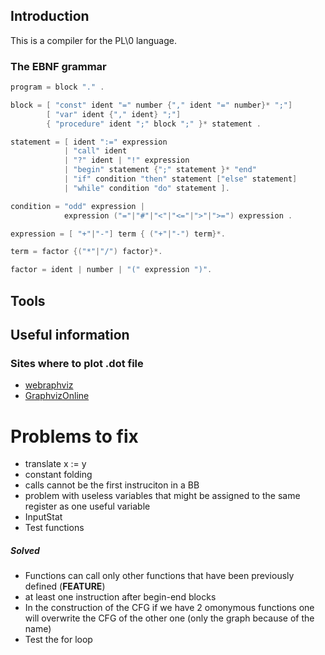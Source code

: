 ## Introduction

This is a compiler for the PL\0  language.

### The EBNF grammar

```c
program = block "." .

block = [ "const" ident "=" number {"," ident "=" number}* ";"]
        [ "var" ident {"," ident} ";"]
        { "procedure" ident ";" block ";" }* statement .

statement = [ ident ":=" expression 
			| "call" ident
            | "?" ident | "!" expression
            | "begin" statement {";" statement }* "end"
            | "if" condition "then" statement ["else" statement]
            | "while" condition "do" statement ].

condition = "odd" expression |
            expression ("="|"#"|"<"|"<="|">"|">=") expression .

expression = [ "+"|"-"] term { ("+"|"-") term}*.

term = factor {("*"|"/") factor}*.

factor = ident | number | "(" expression ")".
```

## Tools

## Useful information





### Sites where to plot .dot file

- [webraphviz](http://www.webgraphviz.com/)
- [GraphvizOnline](https://dreampuf.github.io/GraphvizOnline/)


# Problems to fix

 - translate x := y
 - constant folding
 - calls cannot be the first instruciton in a BB
 - problem with useless variables that might be assigned to the same register as one useful variable
 - InputStat
 - Test functions

##### Solved

 - Functions can call only other functions that have been previously defined (**FEATURE**)
 - at least one instruction after begin-end blocks
 - In the construction of the CFG if we have 2 omonymous functions one will overwrite the CFG of the other one (only the graph because of the name)
 - Test the for loop